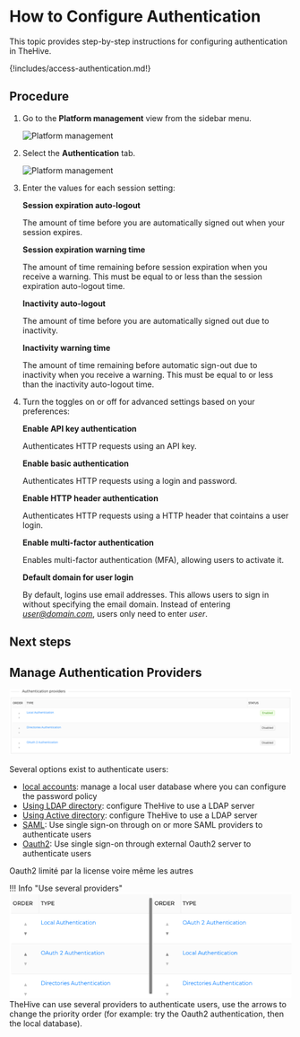 # How to Configure Authentication

This topic provides step-by-step instructions for configuring authentication in TheHive.

{!includes/access-authentication.md!}

## Procedure

1. Go to the **Platform management** view from the sidebar menu.

    ![Platform management](../../images/administration-guides/authentication/platform-management.png.png)

2. Select the **Authentication** tab.

    ![Platform management](../../images/administration-guides/authentication/authentication-configuration.png.png)

3. Enter the values for each session setting:

    **Session expiration auto-logout**

    The amount of time before you are automatically signed out when your session expires.

    **Session expiration warning time**

    The amount of time remaining before session expiration when you receive a warning. This must be equal to or less than the session expiration auto-logout time.

    **Inactivity auto-logout**

    The amount of time before you are automatically signed out due to inactivity.

    **Inactivity warning time**

    The amount of time remaining before automatic sign-out due to inactivity when you receive a warning. This must be equal to or less than the inactivity auto-logout time.

4. Turn the toggles on or off for advanced settings based on your preferences:

    **Enable API key authentication**

    Authenticates HTTP requests using an API key.

    **Enable basic authentication**

    Authenticates HTTP requests using a login and password.

    **Enable HTTP header authentication**

    Authenticates HTTP requests using a HTTP header that cointains a user login.

    **Enable multi-factor authentication**

    Enables multi-factor authentication (MFA), allowing users to activate it.

    **Default domain for user login**

    By default, logins use email addresses. This allows users to sign in without specifying the email domain. Instead of entering *user@domain.com*, users only need to enter *user*.

## Next steps




## Manage Authentication Providers
![](../../images/administration-guides/authentication/authentication-providers-list.png)

Several options exist to authenticate users: 

- [local accounts](local.md): manage a local user database where you can configure the password policy
- [Using LDAP directory](ldap.md): configure TheHive to use a LDAP server 
- [Using Active directory](ad.md): configure TheHive to use a LDAP server
- [SAML](saml.md): Use single sign-on through on or more SAML providers to authenticate users
- [Oauth2](oauth2.md): Use single sign-on through external Oauth2 server to authenticate users

Oauth2 limité par la license voire même les autres

!!! Info "Use several providers"
    ![](../../images/administration-guides/authentication/authentication-proviers-order.png)
    TheHive can use several providers to authenticate users, use the arrows to change the priority order (for example: try the Oauth2 authentication, then the local database).